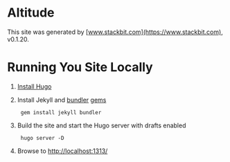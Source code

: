 # Altitude

This site was generated by [www.stackbit.com](https://www.stackbit.com), v0.1.20.


# Running You Site Locally

1. [Install Hugo](https://gohugo.io/getting-started/quick-start/#step-1-install-hugo)
2. Install Jekyll and [bundler](https://jekyllrb.com/docs/ruby-101/#bundler) [gems](https://jekyllrb.com/docs/ruby-101/#gems)

        gem install jekyll bundler

3. Build the site and start the Hugo server with drafts enabled

        hugo server -D

4. Browse to [http://localhost:1313/](http://localhost:1313/)
